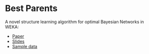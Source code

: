 # Best Parents
A novel structure learning algorithm for optimal Bayesian Networks in WEKA:

* [Paper](https://www.researchgate.net/publication/307922971_A_Novel_Structure_Learning_Algorithm_for_Optimal_Bayesian_Network_Best_Parents)
* [Slides](https://www.slideshare.net/andrewkreimer/kes2016-a-novel-structure-learning-algorithm-for-optimal-bayesian-network-best-parents)
* [Sample data](https://www.kaggle.com/algonell/eurusd-h4)
